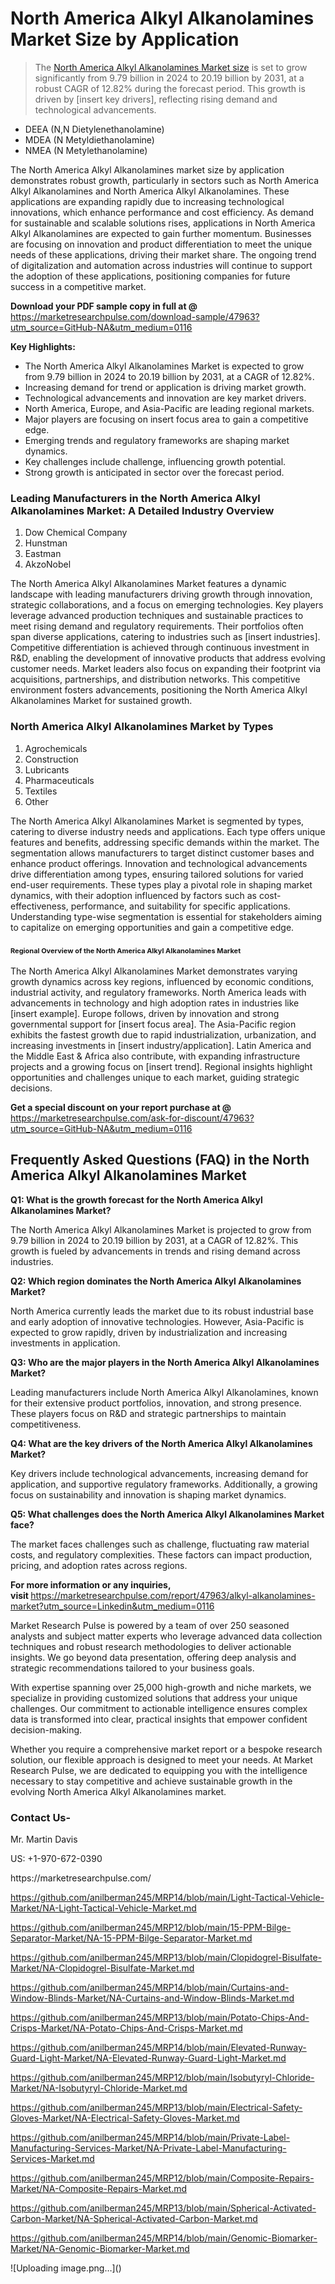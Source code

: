 <h1>North America Alkyl Alkanolamines Market&nbsp;Size by Application</h1><blockquote><p>The <a href="https://marketresearchpulse.com/download-sample/47963?utm_source=GitHub-NA&amp;utm_medium=0116">North America Alkyl Alkanolamines Market size</a> is set to grow significantly from 9.79 billion in 2024 to 20.19 billion by 2031, at a robust CAGR of 12.82% during the forecast period. This growth is driven by [insert key drivers], reflecting rising demand and technological advancements.</p></blockquote><ul><li>DEEA (N,N Dietylenethanolamine)<li> MDEA (N Metyldiethanolamine)<li> NMEA (N Metylethanolamine)</li></ul><p>The North America Alkyl Alkanolamines market size by application demonstrates robust growth, particularly in sectors such as North America Alkyl Alkanolamines and North America Alkyl Alkanolamines. These applications are expanding rapidly due to increasing technological innovations, which enhance performance and cost efficiency. As demand for sustainable and scalable solutions rises, applications in North America Alkyl Alkanolamines are expected to gain further momentum. Businesses are focusing on innovation and product differentiation to meet the unique needs of these applications, driving their market share. The ongoing trend of digitalization and automation across industries will continue to support the adoption of these applications, positioning companies for future success in a competitive market.</p><p><strong>Download your PDF sample copy in full at @ </strong><a href="https://marketresearchpulse.com/download-sample/47963?utm_source=GitHub-NA&amp;utm_medium=0116">https://marketresearchpulse.com/download-sample/47963?utm_source=GitHub-NA&amp;utm_medium=0116</a></p><p><strong>Key Highlights: </strong></p><ul><li>The North America Alkyl Alkanolamines Market is expected to grow from 9.79 billion in 2024 to 20.19 billion by 2031, at a CAGR of 12.82%.</li><li>Increasing demand for trend or application is driving market growth.</li><li>Technological advancements and innovation are key market drivers.</li><li>North America, Europe, and Asia-Pacific are leading regional markets.</li><li>Major players are focusing on insert focus area to gain a competitive edge.</li><li>Emerging trends and regulatory frameworks are shaping market dynamics.</li><li>Key challenges include challenge, influencing growth potential.</li><li>Strong growth is anticipated in sector over the forecast period.</li></ul><h3>Leading Manufacturers in the North America Alkyl Alkanolamines Market: A Detailed Industry Overview</h3><ol><li>Dow Chemical Company</li><li>Hunstman</li><li>Eastman</li><li>AkzoNobel</li></ol><div class="flex max-w-full flex-col flex-grow"><div class="min-h-8 text-message flex w-full flex-col items-end gap-2 whitespace-normal break-words [.text-message+&amp;]:mt-5" dir="auto" data-message-author-role="assistant" data-message-id="fd8432e4-4910-450d-b182-61b7bfb0a01f" data-message-model-slug="gpt-4o"><div class="flex w-full flex-col gap-1 empty:hidden first:pt-[3px]"><div class="markdown prose w-full break-words dark:prose-invert light"><p>The North America Alkyl Alkanolamines Market features a dynamic landscape with leading manufacturers driving growth through innovation, strategic collaborations, and a focus on emerging technologies. Key players leverage advanced production techniques and sustainable practices to meet rising demand and regulatory requirements. Their portfolios often span diverse applications, catering to industries such as [insert industries]. Competitive differentiation is achieved through continuous investment in R&amp;D, enabling the development of innovative products that address evolving customer needs. Market leaders also focus on expanding their footprint via acquisitions, partnerships, and distribution networks. This competitive environment fosters advancements, positioning the North America Alkyl Alkanolamines Market for sustained growth.</p></div></div></div></div><h3>North America Alkyl Alkanolamines Market by Types</h3><ol><li>Agrochemicals<li> Construction<li> Lubricants<li> Pharmaceuticals<li> Textiles<li> Other</li></ol><div class="flex max-w-full flex-col flex-grow"><div class="min-h-8 text-message flex w-full flex-col items-end gap-2 whitespace-normal break-words [.text-message+&amp;]:mt-5" dir="auto" data-message-author-role="assistant" data-message-id="084470be-0bb7-4664-bddf-5156b4f41249" data-message-model-slug="gpt-4o-mini"><div class="flex w-full flex-col gap-1 empty:hidden first:pt-[3px]"><div class="markdown prose w-full break-words dark:prose-invert light"><p>The North America Alkyl Alkanolamines Market is segmented by types, catering to diverse industry needs and applications. Each type offers unique features and benefits, addressing specific demands within the market. The segmentation allows manufacturers to target distinct customer bases and enhance product offerings. Innovation and technological advancements drive differentiation among types, ensuring tailored solutions for varied end-user requirements. These types play a pivotal role in shaping market dynamics, with their adoption influenced by factors such as cost-effectiveness, performance, and suitability for specific applications. Understanding type-wise segmentation is essential for stakeholders aiming to capitalize on emerging opportunities and gain a competitive edge.</p></div></div></div></div><h3><span style="font-size: 11px;">Regional Overview of the North America Alkyl Alkanolamines Market</span></h3><div class="flex max-w-full flex-col flex-grow"><div class="min-h-8 text-message flex w-full flex-col items-end gap-2 whitespace-normal break-words [.text-message+&amp;]:mt-5" dir="auto" data-message-author-role="assistant" data-message-id="e9038762-ce64-4e30-91c9-9bd413514231" data-message-model-slug="gpt-4o-mini"><div class="flex w-full flex-col gap-1 empty:hidden first:pt-[3px]"><div class="markdown prose w-full break-words dark:prose-invert light"><p>The North America Alkyl Alkanolamines Market demonstrates varying growth dynamics across key regions, influenced by economic conditions, industrial activity, and regulatory frameworks. North America leads with advancements in technology and high adoption rates in industries like [insert example]. Europe follows, driven by innovation and strong governmental support for [insert focus area]. The Asia-Pacific region exhibits the fastest growth due to rapid industrialization, urbanization, and increasing investments in [insert industry/application]. Latin America and the Middle East &amp; Africa also contribute, with expanding infrastructure projects and a growing focus on [insert trend]. Regional insights highlight opportunities and challenges unique to each market, guiding strategic decisions.</p></div></div></div></div><p><strong>Get a special discount on your report purchase at @ </strong><a href="https://marketresearchpulse.com/ask-for-discount/47963?utm_source=GitHub-NA&amp;utm_medium=0116">https://marketresearchpulse.com/ask-for-discount/47963?utm_source=GitHub-NA&amp;utm_medium=0116</a></p><h2>Frequently Asked Questions (FAQ) in the North America Alkyl Alkanolamines Market</h2><p><strong>Q1: What is the growth forecast for the North America Alkyl Alkanolamines Market?</strong></p><p>The North America Alkyl Alkanolamines Market is projected to grow from 9.79 billion in 2024 to 20.19 billion by 2031, at a CAGR of 12.82%. This growth is fueled by advancements in trends and rising demand across industries.</p><p><strong>Q2: Which region dominates the North America Alkyl Alkanolamines Market?</strong></p><p>North America currently leads the market due to its robust industrial base and early adoption of innovative technologies. However, Asia-Pacific is expected to grow rapidly, driven by industrialization and increasing investments in application.</p><p><strong>Q3: Who are the major players in the North America Alkyl Alkanolamines Market?</strong></p><p>Leading manufacturers include North America Alkyl Alkanolamines, known for their extensive product portfolios, innovation, and strong presence. These players focus on R&amp;D and strategic partnerships to maintain competitiveness.</p><p><strong>Q4: What are the key drivers of the North America Alkyl Alkanolamines Market?</strong></p><p>Key drivers include technological advancements, increasing demand for application, and supportive regulatory frameworks. Additionally, a growing focus on sustainability and innovation is shaping market dynamics.</p><p><strong>Q5: What challenges does the North America Alkyl Alkanolamines Market face?</strong></p><p>The market faces challenges such as challenge, fluctuating raw material costs, and regulatory complexities. These factors can impact production, pricing, and adoption rates across regions.</p><p><strong>For more information or any inquiries, visit&nbsp;</strong><a href="https://marketresearchpulse.com/report/47963/alkyl-alkanolamines-market?utm_source=Linkedin&utm_medium=0116">https://marketresearchpulse.com/report/47963/alkyl-alkanolamines-market?utm_source=Linkedin&utm_medium=0116</a></p><p>Market Research Pulse is powered by a team of over 250 seasoned analysts and subject matter experts who leverage advanced data collection techniques and robust research methodologies to deliver actionable insights. We go beyond data presentation, offering deep analysis and strategic recommendations tailored to your business goals.</p><p>With expertise spanning over 25,000 high-growth and niche markets, we specialize in providing customized solutions that address your unique challenges. Our commitment to actionable intelligence ensures complex data is transformed into clear, practical insights that empower confident decision-making.</p><p>Whether you require a comprehensive market report or a bespoke research solution, our flexible approach is designed to meet your needs. At Market Research Pulse, we are dedicated to equipping you with the intelligence necessary to stay competitive and achieve sustainable growth in the evolving North America Alkyl Alkanolamines market.</p><h3><strong>Contact Us-</strong></h3><p>Mr. Martin Davis</p><p>US: +1-970-672-0390</p><p>https://marketresearchpulse.com/</p><p><a href="https://github.com/anilberman245/MRP14/blob/main/Light-Tactical-Vehicle-Market/NA-Light-Tactical-Vehicle-Market.md">https://github.com/anilberman245/MRP14/blob/main/Light-Tactical-Vehicle-Market/NA-Light-Tactical-Vehicle-Market.md</a></p><p><a href="https://github.com/anilberman245/MRP12/blob/main/15-PPM-Bilge-Separator-Market/NA-15-PPM-Bilge-Separator-Market.md">https://github.com/anilberman245/MRP12/blob/main/15-PPM-Bilge-Separator-Market/NA-15-PPM-Bilge-Separator-Market.md</a></p><p><a href="https://github.com/anilberman245/MRP13/blob/main/Clopidogrel-Bisulfate-Market/NA-Clopidogrel-Bisulfate-Market.md">https://github.com/anilberman245/MRP13/blob/main/Clopidogrel-Bisulfate-Market/NA-Clopidogrel-Bisulfate-Market.md</a></p><p><a href="https://github.com/anilberman245/MRP14/blob/main/Curtains-and-Window-Blinds-Market/NA-Curtains-and-Window-Blinds-Market.md">https://github.com/anilberman245/MRP14/blob/main/Curtains-and-Window-Blinds-Market/NA-Curtains-and-Window-Blinds-Market.md</a></p><p><a href="https://github.com/anilberman245/MRP13/blob/main/Potato-Chips-And-Crisps-Market/NA-Potato-Chips-And-Crisps-Market.md">https://github.com/anilberman245/MRP13/blob/main/Potato-Chips-And-Crisps-Market/NA-Potato-Chips-And-Crisps-Market.md</a></p><p><a href="https://github.com/anilberman245/MRP14/blob/main/Elevated-Runway-Guard-Light-Market/NA-Elevated-Runway-Guard-Light-Market.md">https://github.com/anilberman245/MRP14/blob/main/Elevated-Runway-Guard-Light-Market/NA-Elevated-Runway-Guard-Light-Market.md</a></p><p><a href="https://github.com/anilberman245/MRP12/blob/main/Isobutyryl-Chloride-Market/NA-Isobutyryl-Chloride-Market.md">https://github.com/anilberman245/MRP12/blob/main/Isobutyryl-Chloride-Market/NA-Isobutyryl-Chloride-Market.md</a></p><p><a href="https://github.com/anilberman245/MRP13/blob/main/Electrical-Safety-Gloves-Market/NA-Electrical-Safety-Gloves-Market.md">https://github.com/anilberman245/MRP13/blob/main/Electrical-Safety-Gloves-Market/NA-Electrical-Safety-Gloves-Market.md</a></p><p><a href="https://github.com/anilberman245/MRP14/blob/main/Private-Label-Manufacturing-Services-Market/NA-Private-Label-Manufacturing-Services-Market.md">https://github.com/anilberman245/MRP14/blob/main/Private-Label-Manufacturing-Services-Market/NA-Private-Label-Manufacturing-Services-Market.md</a></p><p><a href="https://github.com/anilberman245/MRP12/blob/main/Composite-Repairs-Market/NA-Composite-Repairs-Market.md">https://github.com/anilberman245/MRP12/blob/main/Composite-Repairs-Market/NA-Composite-Repairs-Market.md</a></p><p><a href="https://github.com/anilberman245/MRP13/blob/main/Spherical-Activated-Carbon-Market/NA-Spherical-Activated-Carbon-Market.md">https://github.com/anilberman245/MRP13/blob/main/Spherical-Activated-Carbon-Market/NA-Spherical-Activated-Carbon-Market.md</a></p><p><a href="https://github.com/anilberman245/MRP14/blob/main/Genomic-Biomarker-Market/NA-Genomic-Biomarker-Market.md">https://github.com/anilberman245/MRP14/blob/main/Genomic-Biomarker-Market/NA-Genomic-Biomarker-Market.md</a></p>
![Uploading image.png…]()

